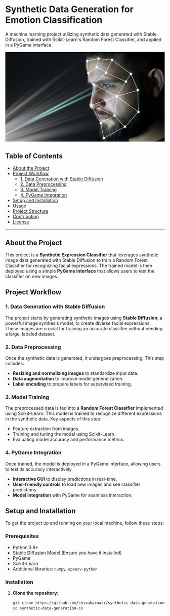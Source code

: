 # Synthetic Data Generation for Emotion Classification

A machine learning project utilizing synthetic data generated with Stable Diffusion, trained with Scikit-Learn's Random Forest Classifier, and applied in a PyGame interface.


![alt text](images/ai3.jpg)

## Table of Contents

- [About the Project](#about-the-project)
- [Project Workflow](#project-workflow)
  - [1. Data Generation with Stable Diffusion](#1-data-generation-with-stable-diffusion)
  - [2. Data Preprocessing](#2-data-preprocessing)
  - [3. Model Training](#3-model-training)
  - [4. PyGame Integration](#4-pygame-integration)
- [Setup and Installation](#setup-and-installation)
- [Usage](#usage)
- [Project Structure](#project-structure)
- [Contributing](#contributing)
- [License](#license)


---

## About the Project

This project is a **Synthetic Expression Classifier** that leverages synthetic image data generated with Stable Diffusion to train a Random Forest Classifier for recognizing facial expressions. The trained model is then deployed using a simple **PyGame interface** that allows users to test the classifier on new images.

## Project Workflow

### 1. Data Generation with Stable Diffusion

The project starts by generating synthetic images using **Stable Diffusion**, a powerful image synthesis model, to create diverse facial expressions. These images are crucial for training an accurate classifier without needing a large, labeled dataset.

### 2. Data Preprocessing

Once the synthetic data is generated, it undergoes preprocessing. This step includes:

- **Resizing and normalizing images** to standardize input data.
- **Data augmentation** to improve model generalization.
- **Label encoding** to prepare labels for supervised training.

### 3. Model Training

The preprocessed data is fed into a **Random Forest Classifier** implemented using Scikit-Learn. This model is trained to recognize different expressions in the synthetic data. Key aspects of this step:

- Feature extraction from images.
- Training and tuning the model using Scikit-Learn.
- Evaluating model accuracy and performance metrics.

### 4. PyGame Integration

Once trained, the model is deployed in a PyGame interface, allowing users to test its accuracy interactively.

- **Interactive GUI** to display predictions in real-time.
- **User-friendly controls** to load new images and see classifier predictions.
- **Model integration** with PyGame for seamless interaction.

## Setup and Installation

To get the project up and running on your local machine, follow these steps:

### Prerequisites

- Python 3.8+
- [Stable Diffusion Model](https://github.com/CompVis/stable-diffusion) (Ensure you have it installed)
- PyGame
- Scikit-Learn
- Additional libraries: `numpy`, `opencv-python`

### Installation

1. **Clone the repository:**
   ```bash
   git clone https://github.com/shivakarnati/synthetic-data-generation-cv.git
   cd synthetic-data-generation-cv
